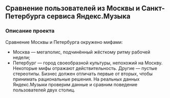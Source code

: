 
## Сравнение пользователей из Москвы и Санкт-Петербурга сервиса Яндекс.Музыка

### Описание проекта

Сравнение Москвы и Петербурга окружено мифами:
 
- Москва — мегаполис, подчинённый жёсткому ритму рабочей недели;
- Петербург — город своеобразной культуры, непохожий на Москву. 
Некоторые мифы отражают действительность. Другие — пустые стереотипы. Бизнес должен отличать первые от вторых, чтобы принимать рациональные решения. На реальных данных Яндекс.Музыки проверим данные и сравним поведение пользователей двух столиц. 
